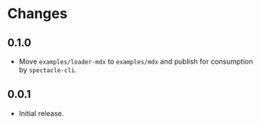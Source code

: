# Changes

## 0.1.0

- Move `examples/loader-mdx` to `examples/mdx` and publish for consumption by `spectacle-cli`.

## 0.0.1

- Initial release.
